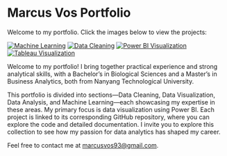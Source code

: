 # Marcus Vos Portfolio

Welcome to my portfolio. Click the images below to view the projects:

[![Machine Learning](assets/images/machinelearning.jpeg)](ml.md)
[![Data Cleaning](assets/images/cleaning.jpeg)](cleaning.md)
[![Power BI Visualization](assets/images/powerbi.jpeg)](powerbi.md)
[![Tableau Visualization](assets/images/tableau.jpeg)](tableau.md)


Welcome to my portfolio! I bring together practical experience and strong analytical skills, with a Bachelor’s in Biological Sciences and a Master’s in Business Analytics, both from Nanyang Technological University.

This portfolio is divided into sections—Data Cleaning, Data Visualization, Data Analysis, and Machine Learning—each showcasing my expertise in these areas. 
My primary focus is data visualization using Power BI. Each project is linked to its corresponding GitHub repository, where you can explore the code and detailed documentation. 
I invite you to explore this collection to see how my passion for data analytics has shaped my career.

Feel free to contact me at marcusvos93@gmail.com.
